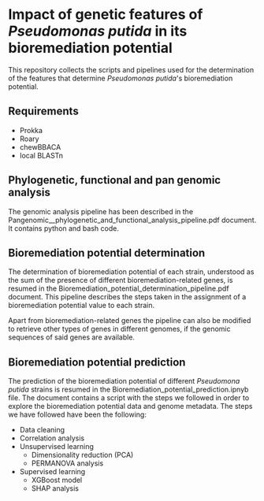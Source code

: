 # Impact of genetic features of *Pseudomonas putida* in its bioremediation potential
This repository collects the scripts and pipelines used for the determination of the features that determine *Pseudomonas putida*'s bioremediation potential.
## Requirements
- Prokka
- Roary
- chewBBACA
- local BLASTn
## Phylogenetic, functional and pan genomic analysis
The genomic analysis pipeline has been described in the Pangenomic__phylogenetic_and_functional_analysis_pipeline.pdf document. It contains python and bash code. 
## Bioremediation potential determination
The determination of bioremediation potential of each strain, understood as the sum of the presence of different bioremediation-related genes, is resumed in the Bioremediation_potential_determination_pipeline.pdf document. 
This pipeline describes the steps taken in the assignment of a bioremediation potential value to each strain.

Apart from bioremediation-related genes the pipeline can also be modified to retrieve other types of genes in different genomes, if the genomic sequences of said genes are available. 

## Bioremediation potential prediction
The prediction of the bioremediation potential of different *Pseudomona putida* strains is resumed in the Bioremediation_potential_prediction.ipnyb file. 
The document contains a script with the steps we followed in order to explore the bioremediation potential data and genome metadata. The steps we have followed have been the following:
- Data cleaning
- Correlation analysis
- Unsupervised learning
  - Dimensionality reduction (PCA)
  - PERMANOVA analysis
- Supervised learning
  - XGBoost model
  - SHAP analysis
